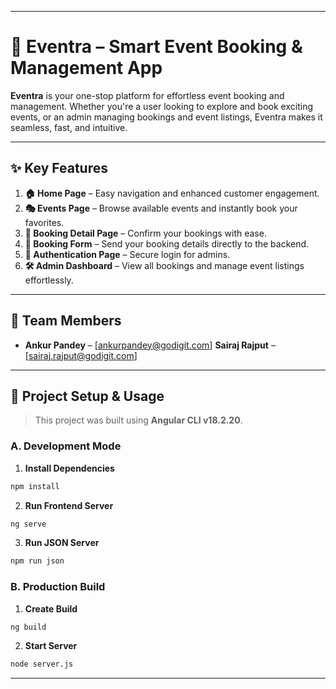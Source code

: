 
---

# 🎉 **Eventra – Smart Event Booking & Management App**

**Eventra** is your one-stop platform for effortless event booking and management. Whether you're a user looking to explore and book exciting events, or an admin managing bookings and event listings, Eventra makes it seamless, fast, and intuitive.

---

## ✨ **Key Features**

1. **🏠 Home Page** – Easy navigation and enhanced customer engagement.
2. **🎭 Events Page** – Browse available events and instantly book your favorites.
3. **📄 Booking Detail Page** – Confirm your bookings with ease.
4. **📝 Booking Form** – Send your booking details directly to the backend.
5. **🔐 Authentication Page** – Secure login for admins.
6. **🛠 Admin Dashboard** – View all bookings and manage event listings effortlessly.

---

## 👥 **Team Members**

* **Ankur Pandey** – \[[ankurpandey@godigit.com](mailto:ankurpandey@godigit.com)] **Sairaj Rajput** – \[[sairaj.rajput@godigit.com](mailto:sairaj.rajput@godigit.com)]

---

## 🚀 **Project Setup & Usage**

> This project was built using **Angular CLI v18.2.20**.

### **A. Development Mode**

1. **Install Dependencies**

```bash
npm install
```

2. **Run Frontend Server**

```bash
ng serve
```

3. **Run JSON Server**

```bash
npm run json
```

### **B. Production Build**

1. **Create Build**

```bash
ng build
```

2. **Start Server**

```bash
node server.js
```

---

